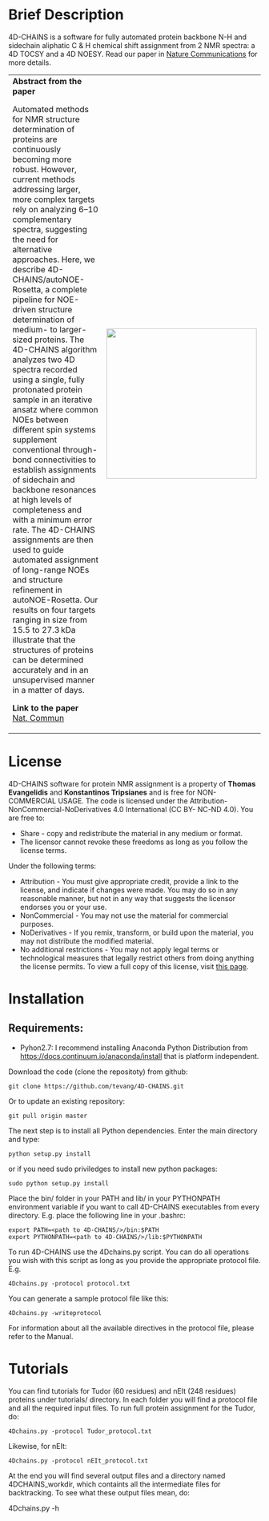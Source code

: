 

Brief Description
=================

4D-CHAINS is a software for fully automated protein backbone N-H and sidechain aliphatic C & H chemical shift assignment from 2 NMR spectra: a 4D TOCSY and
a 4D NOESY. Read our paper in [Nature Communications](https://www.nature.com/articles/s41467-017-02592-z) for more details.

<table style="border-collapse: collapse">
<tr>
<td style="vertical-align: top" valign="top">
    <strong>Abstract from the paper</strong>
    <p>Automated methods for NMR structure determination of proteins are continuously becoming more robust. However, current methods 
    addressing larger, more complex targets rely on analyzing 6–10 complementary spectra, suggesting the need for alternative 
    approaches. Here, we describe 4D-CHAINS/autoNOE-Rosetta, a complete pipeline for NOE-driven structure determination of medium- 
    to larger-sized proteins. The 4D-CHAINS algorithm analyzes two 4D spectra recorded using a single, fully protonated protein 
    sample in an iterative ansatz where common NOEs between different spin systems supplement conventional through-bond 
    connectivities to establish assignments of sidechain and backbone resonances at high levels of completeness and with a minimum 
    error rate. The 4D-CHAINS assignments are then used to guide automated assignment of long-range NOEs and structure refinement 
    in autoNOE-Rosetta. Our results on four targets ranging in size from 15.5 to 27.3 kDa illustrate that the structures of proteins 
    can be determined accurately and in an unsupervised manner in a matter of days.
    <p>
    <strong>Link to the paper</strong><br />
    <a href="https://www.nature.com/articles/s41467-017-02592-z">Nat. Commun</a>
    </p>
</td><td width="300">
<img src="images/network.png" width="300" /></img>
</td>
</tr>
</table>


License
============

4D-CHAINS software for protein NMR assignment is a property of **Thomas Evangelidis** and **Konstantinos Tripsianes** and is free for NON-COMMERCIAL USAGE. The code is licensed under the Attribution-NonCommercial-NoDerivatives 4.0 International (CC BY- NC-ND 4.0). You are free to:

* Share - copy and redistribute the material in any medium or format.
* The licensor cannot revoke these freedoms as long as you follow the license terms.

Under the following terms:

* Attribution - You must give appropriate credit, provide a link to the license, and indicate if changes were made. You may do so in any reasonable manner, but not in any 		  way that suggests the licensor endorses you or your use.
* NonCommercial - You may not use the material for commercial purposes.
* NoDerivatives - If you remix, transform, or build upon the material, you may not distribute the modified material.
* No additional restrictions - You may not apply legal terms or technological measures that legally restrict others from doing anything the license permits.
To view a full copy of this license, visit [this page](https://creativecommons.org/licenses/by-nc-nd/4.0/legalcode).


Installation
============

## Requirements:

* Pyhon2.7: I recommend installing Anaconda Python Distribution from https://docs.continuum.io/anaconda/install that is platform independent.

Download the code (clone the repositoty) from github:

    git clone https://github.com/tevang/4D-CHAINS.git

Or to update an existing repository:
	
    git pull origin master

The next step is to install all Python dependencies. Enter the main directory and type:
	
    python setup.py install

or if you need sudo priviledges to install new python packages:
	
    sudo python setup.py install

Place the bin/ folder in your PATH and lib/ in your PYTHONPATH environment variable if you want to call 4D-CHAINS executables from every directory. E.g. place the following line in your .bashrc:
	
    export PATH=<path to 4D-CHAINS/>/bin:$PATH
    export PYTHONPATH=<path to 4D-CHAINS/>/lib:$PYTHONPATH

To run 4D-CHAINS use the 4Dchains.py script. You can do all operations you wish with this script as long as you provide the appropriate protocol file. E.g.
	
    4Dchains.py -protocol protocol.txt

You can generate a sample protocol file like this:
	
    4Dchains.py -writeprotocol

For information about all the available directives in the protocol file, please refer to the Manual.


Tutorials
============

You can find tutorials for Tudor (60 residues) and nEIt (248 residues) proteins under tutorials/ directory. In each folder you will find a protocol file and all the required input files. To run full protein assignment for the Tudor, do:

	4Dchains.py -protocol Tudor_protocol.txt

Likewise, for nEIt:

	4Dchains.py -protocol nEIt_protocol.txt

At the end you will find several output files and a directory named 4DCHAINS_workdir, which containts all the intermediate files for backtracking. To see what
these output files mean, do:

4Dchains.py -h





